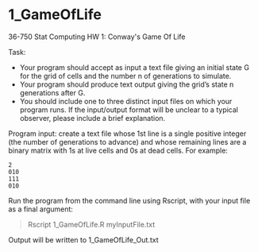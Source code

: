 # 1_GameOfLife
36-750 Stat Computing HW 1: Conway's Game Of Life

Task:
* Your program should accept as input a text file giving an initial state G for the grid of cells and the number n of generations to simulate.
* Your program should produce text output giving the grid’s state n generations after G.
* You should include one to three distinct input files on which your program runs. If the input/output format will be unclear to a typical observer, please include a brief explanation.

Program input: create a text file whose 1st line is a single positive integer (the number of generations to advance) and whose remaining lines are a binary matrix with 1s at live cells and 0s at dead cells.
For example:

```
2
010
111
010
```

Run the program from the command line using Rscript,
with your input file as a final argument:
> Rscript 1_GameOfLife.R myInputFile.txt

Output will be written to 1_GameOfLife_Out.txt